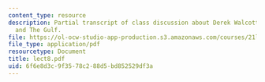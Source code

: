 ```yaml
---
content_type: resource
description: Partial transcript of class discussion about Derek Walcott, The Castaway,
  and The Gulf.
file: https://ol-ocw-studio-app-production.s3.amazonaws.com/courses/21l-315-prizewinners-spring-2007/6f6e8d3c9f3578c288d5bd852529df3a_lect8.pdf
file_type: application/pdf
resourcetype: Document
title: lect8.pdf
uid: 6f6e8d3c-9f35-78c2-88d5-bd852529df3a
---
```

